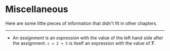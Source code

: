 # Miscellaneous

Here are some little pieces of information that didn't fit in other chapters.

---

* An *assignment* is an *expression* with the value of the left hand side after the assignment. `c = 2 + 5` is itself an expression with the value of **7**.
